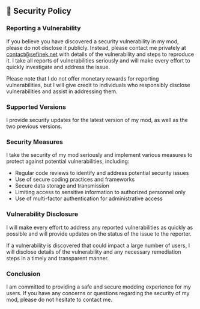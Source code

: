 🔐 Security Policy
---------------------

### Reporting a Vulnerability
If you believe you have discovered a security vulnerability in my mod, please do not disclose it publicly. Instead, please contact me privately at contact@sefinek.net with details of the vulnerability and steps to reproduce it. I take all reports of vulnerabilities seriously and will make every effort to quickly investigate and address the issue.

Please note that I do not offer monetary rewards for reporting vulnerabilities, but I will give credit to individuals who responsibly disclose vulnerabilities and assist in addressing them.

### Supported Versions
I provide security updates for the latest version of my mod, as well as the two previous versions.

### Security Measures
I take the security of my mod seriously and implement various measures to protect against potential vulnerabilities, including:

- Regular code reviews to identify and address potential security issues
- Use of secure coding practices and frameworks
- Secure data storage and transmission
- Limiting access to sensitive information to authorized personnel only
- Use of multi-factor authentication for administrative access

### Vulnerability Disclosure
I will make every effort to address any reported vulnerabilities as quickly as possible and will provide updates on the status of the issue to the reporter.

If a vulnerability is discovered that could impact a large number of users, I will disclose details of the vulnerability and any necessary remediation steps in a timely and transparent manner.

### Conclusion
I am committed to providing a safe and secure modding experience for my users. If you have any concerns or questions regarding the security of my mod, please do not hesitate to contact me.
